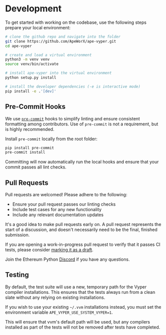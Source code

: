 # Development

To get started with working on the codebase, use the following steps prepare your local environment:

```bash
# clone the github repo and navigate into the folder
git clone https://github.com/ApeWorX/ape-vyper.git
cd ape-vyper

# create and load a virtual environment
python3 -m venv venv
source venv/bin/activate

# install ape-vyper into the virtual environment
python setup.py install

# install the developer dependencies (-e is interactive mode)
pip install -e .'[dev]'
```

## Pre-Commit Hooks

We use [`pre-commit`](https://pre-commit.com/) hooks to simplify linting and ensure consistent formatting among contributors.
Use of `pre-commit` is not a requirement, but is highly recommended.

Install `pre-commit` locally from the root folder:

```bash
pip install pre-commit
pre-commit install
```

Committing will now automatically run the local hooks and ensure that your commit passes all lint checks.

## Pull Requests

Pull requests are welcomed! Please adhere to the following:

- Ensure your pull request passes our linting checks
- Include test cases for any new functionality
- Include any relevant documentation updates

It's a good idea to make pull requests early on.
A pull request represents the start of a discussion, and doesn't necessarily need to be the final, finished submission.

If you are opening a work-in-progress pull request to verify that it passes CI tests, please consider
[marking it as a draft](https://help.github.com/en/github/collaborating-with-issues-and-pull-requests/about-pull-requests#draft-pull-requests).

Join the Ethereum Python [Discord](https://discord.gg/PcEJ54yX) if you have any questions.

## Testing

By default, the test suite will use a new, temporary path for the Vyper compiler installations.
This ensures that the tests always run from a clean slate without any relying on existing installations.

If you wish to use your existing `~/.vvm` installations instead, you must set the environment variable `APE_VYPER_USE_SYSTEM_VYPER=1`.

This will ensure that vvm's default path will be used, but any compilers installed as part of the tests will not be removed after tests have completed.

